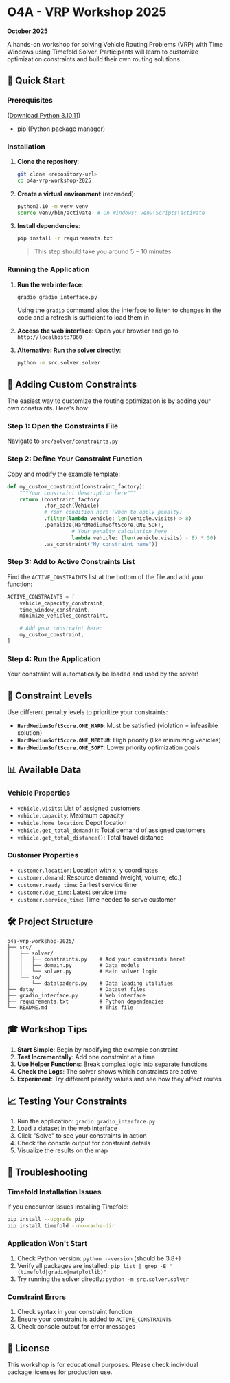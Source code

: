 # O4A - VRP Workshop 2025 
**October 2025**

A hands-on workshop for solving Vehicle Routing Problems (VRP) with Time Windows using Timefold Solver. Participants will learn to customize optimization constraints and build their own routing solutions.

## 🚀 Quick Start

### Prerequisites
([Download Python 3.10.11](https://www.python.org/downloads/release/python-31011/))
- pip (Python package manager)

### Installation

1. **Clone the repository**:
   ```bash
   git clone <repository-url>
   cd o4a-vrp-workshop-2025
   ```

2. **Create a virtual environment** (recended):
   ```bash
   python3.10 -m venv venv
   source venv/bin/activate  # On Windows: venv\Scripts\activate
   ```

3. **Install dependencies**:
   ```bash
   pip install -r requirements.txt
   ```

   > This step should take you around $5-10$ minutes. 

### Running the Application

1. **Run the web interface**:
   ```bash
   gradio gradio_interface.py
   ```
   Using the `gradio` command allos the interface to listen to changes in the code and a refresh is sufficient to load them in
2. **Access the web interface**:
   Open your browser and go to `http://localhost:7860`

3. **Alternative: Run the solver directly**:
   ```bash
   python -m src.solver.solver
   ```

## 🎯 Adding Custom Constraints

The easiest way to customize the routing optimization is by adding your own constraints. Here's how:

### Step 1: Open the Constraints File
Navigate to `src/solver/constraints.py`

### Step 2: Define Your Constraint Function
Copy and modify the example template:

```python
def my_custom_constraint(constraint_factory):
    """Your constraint description here"""
    return (constraint_factory
            .for_each(Vehicle)
            # Your condition here (when to apply penalty)
            .filter(lambda vehicle: len(vehicle.visits) > 8)
            .penalize(HardMediumSoftScore.ONE_SOFT,
                     # Your penalty calculation here
                     lambda vehicle: (len(vehicle.visits) - 8) * 50)
            .as_constraint("My constraint name"))
```

### Step 3: Add to Active Constraints List
Find the `ACTIVE_CONSTRAINTS` list at the bottom of the file and add your function:

```python
ACTIVE_CONSTRAINTS = [
    vehicle_capacity_constraint,
    time_window_constraint,
    minimize_vehicles_constraint,

    # Add your constraint here:
    my_custom_constraint,
]
```

### Step 4: Run the Application
Your constraint will automatically be loaded and used by the solver!


## 🔧 Constraint Levels

Use different penalty levels to prioritize your constraints:

- **`HardMediumSoftScore.ONE_HARD`**: Must be satisfied (violation = infeasible solution)
- **`HardMediumSoftScore.ONE_MEDIUM`**: High priority (like minimizing vehicles)
- **`HardMediumSoftScore.ONE_SOFT`**: Lower priority optimization goals

## 📊 Available Data

### Vehicle Properties
- `vehicle.visits`: List of assigned customers
- `vehicle.capacity`: Maximum capacity
- `vehicle.home_location`: Depot location
- `vehicle.get_total_demand()`: Total demand of assigned customers
- `vehicle.get_total_distance()`: Total travel distance

### Customer Properties
- `customer.location`: Location with x, y coordinates
- `customer.demand`: Resource demand (weight, volume, etc.)
- `customer.ready_time`: Earliest service time
- `customer.due_time`: Latest service time
- `customer.service_time`: Time needed to serve customer

## 🛠️ Project Structure

```
o4a-vrp-workshop-2025/
├── src/
│   ├── solver/
│   │   ├── constraints.py    # Add your constraints here!
│   │   ├── domain.py         # Data models
│   │   └── solver.py         # Main solver logic
│   └── io/
│       └── dataloaders.py    # Data loading utilities
├── data/                     # Dataset files
├── gradio_interface.py       # Web interface
├── requirements.txt          # Python dependencies
└── README.md                 # This file
```

## 🎓 Workshop Tips

1. **Start Simple**: Begin by modifying the example constraint
2. **Test Incrementally**: Add one constraint at a time
3. **Use Helper Functions**: Break complex logic into separate functions
4. **Check the Logs**: The solver shows which constraints are active
5. **Experiment**: Try different penalty values and see how they affect routes

## 📈 Testing Your Constraints

1. Run the application: `gradio gradio_interface.py`
2. Load a dataset in the web interface
3. Click "Solve" to see your constraints in action
4. Check the console output for constraint details
5. Visualize the results on the map

## 🚨 Troubleshooting

### Timefold Installation Issues
If you encounter issues installing Timefold:
```bash
pip install --upgrade pip
pip install timefold --no-cache-dir
```

### Application Won't Start
1. Check Python version: `python --version` (should be 3.8+)
2. Verify all packages are installed: `pip list | grep -E "(timefold|gradio|matplotlib)"`
3. Try running the solver directly: `python -m src.solver.solver`

### Constraint Errors
1. Check syntax in your constraint function
2. Ensure your constraint is added to `ACTIVE_CONSTRAINTS`
3. Check console output for error messages

## 📝 License

This workshop is for educational purposes. Please check individual package licenses for production use.
